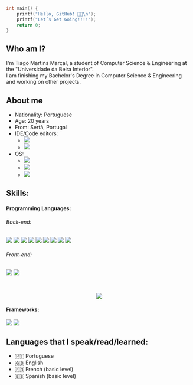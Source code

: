 ```C
int main() {
    printf("Hello, GitHub! 👋😎\n");
    printf("Let´s Get Going!!!!");
    return 0;
}
```
## Who am I?
I'm Tiago Martins Marçal, a student of Computer Science & Engineering at the "Universidade da Beira Interior".<br>
I am finishing my Bachelor's Degree in Computer Science & Engineering and working on other projects.


## About me
* Nationality: Portuguese
* Age: 20 years 
* From: Sertã, Portugal
* IDE/Code editors:
	+ ![](https://img.shields.io/badge/Visual_Studio_Code-0078D4?style=flat&logo=visual%20studio%20code&logoColor=white)
	+ ![](https://img.shields.io/badge/Visual_Studio-5C2D91?style=flat&logo=visual%20studio&logoColor=white)
* OS: 
	+ ![](https://img.shields.io/badge/Windows-0078D6?style=flat&logo=windows&logoColor=white)
	+ ![](https://img.shields.io/badge/Linux-FCC624?style=flat&logo=linux&logoColor=black)
	+ ![](https://img.shields.io/badge/Ubuntu-E95420?style=flat&logo=ubuntu&logoColor=white)

## Skills:  
#### Programming Languages:
###### Back-end:
![](https://img.shields.io/badge/-C%23-333333?style=flat&logo=c-sharp&logoColor=239120) 
![](https://img.shields.io/badge/Java-333333?style=flat&logo=java&logoColor=FFFFFF) 
![](https://img.shields.io/badge/M-MatLab-333333) 
![](https://img.shields.io/badge/Python-333333?style=flat&logo=python&logoColor=4F74DA) 
![](https://img.shields.io/badge/Visual_Basic-333333?style=flat&logo=VisualStudio&logoColor=8332E1) 
![](https://img.shields.io/badge/ASM-LLVM-333333)
![](https://img.shields.io/badge/OCaml-333333?style=flat&logo=ocaml&logoColor=3D56A0) 
![](https://img.shields.io/badge/Scala-333333?style=flat&logo=scala&logoColor=DC322F) 
![](https://img.shields.io/badge/Dart-333333?style=flat&logo=dart&logoColor=0175C2)

###### Front-end:
![](https://img.shields.io/badge/HTML-333333?style=flat&logo=html5&logoColor=E67925) 
![](https://img.shields.io/badge/Javascript-333333?style=flat&logo=javascript&logoColor=EED221)
 
<br>
<a href="https://github.com/inesmarcal">
  	<p align="center">
		<img src="https://github-readme-stats.vercel.app/api/top-langs/?username=TagoMM&theme=dracula" />
	</p>
</a>

#### Frameworks:
![](https://img.shields.io/badge/Flask-333333?style=flat&logo=flask&logoColor=white) 
![](https://img.shields.io/badge/Flutter-333333?style=flat&logo=flutter&logoColor=02569B)


## Languages that I speak/read/learned:
* 🇵🇹 Portuguese
* 🇬🇧 English
* 🇫🇷 French (basic level)
* 🇪🇸 Spanish (basic level)
